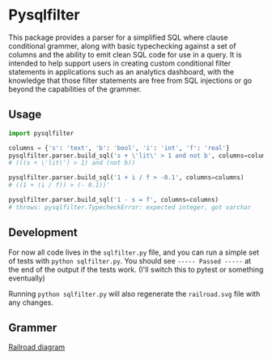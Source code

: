 # Pysqlfilter
This package provides a parser for a simplified SQL where clause conditional grammer, along with basic typechecking against a set of columns and the ability to emit clean SQL code for use in a query. It is intended to help support users in creating custom conditional filter statements in applications such as an analytics dashboard, with the knowledge that those filter statements are free from SQL injections or go beyond the capabilities of the grammer.

## Usage
```python
import pysqlfilter

columns = {'s': 'text', 'b': 'bool', 'i': 'int', 'f': 'real'}
pysqlfilter.parser.build_sql('s + \'lit\' > 1 and not b', columns=columns)
# (((s + \'lit\') > 1) and (not b))

pysqlfilter.parser.build_sql('1 + i / f > -0.1', columns=columns)
# ((1 + (i / f)) > (- 0.1))'

pysqlfilter.parser.build_sql('1 - s = f', columns=columns)
# throws: pysqlfilter.TypecheckError: expected integer, got varchar
```

## Development
For now all code lives in the `sqlfilter.py` file, and you can run a simple set of tests with `python sqlfilter.py`. You should see `----- Passed -----` at the end of the output if the tests work. (I'll switch this to pytest or something eventually)

Running `python sqlfilter.py` will also regenerate the `railroad.svg` file with any changes.

## Grammer
[Railroad diagram](./railroad.svg)
